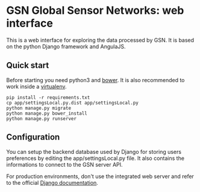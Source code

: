 # GSN Global Sensor Networks: web interface

This is a web interface for exploring the data processed by GSN. It is based on the python Django framework and AngulaJS. 

## Quick start

Before starting you need python3 and [bower](http://bower.io/). It is also recommended to work inside a [virtualenv](http://docs.python-guide.org/en/latest/dev/virtualenvs/).

    pip install -r requirements.txt
    cp app/settingsLocal.py.dist app/settingsLocal.py
    python manage.py migrate
    python manage.py bower_install
    python manage.py runserver 

## Configuration

You can setup the backend database used by Django for storing users preferences by editing the app/settingsLocal.py file. It also contains the informations to connect to the GSN server API.

For production environments, don't use the integrated web server and refer to the official [Django documentation](https://docs.djangoproject.com/en/1.8/howto/deployment/).


